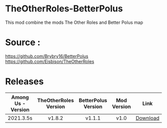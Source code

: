 # TheOtherRoles-BetterPolus

This mod combine the mods The Other Roles and Better Polus map


# **Source :**  
https://github.com/Brybry16/BetterPolus  
https://github.com/Eisbison/TheOtherRoles  

# Releases
| Among Us - Version | TheOtherRoles Version | BetterPolus Version | Mod Version | Link |
| :-: | :-: | :-: | :-: | :-: |
| 2021.3.5s | v1.8.2 | v1.1.1 | v1.0 | [Download](https://github.com/jerem2772/TheOtherRoles-BetterPolus/releases/download/v1.0/TheOtherRoles-BetterPolus.V1.0.zip)

